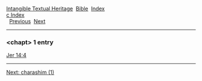 [Intangible Textual Heritage](../../index)  [Bible](../index) 
[Index](index)   
[c Index](_c_)  
  [Previous](c02042)  [Next](c02044) 

------------------------------------------------------------------------

### &lt;chapt&gt; 1 entry

[Jer 14:4](../kjv/jer014.htm#004)  

------------------------------------------------------------------------

[Next: charashim (1)](c02044)
